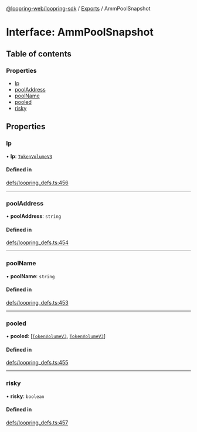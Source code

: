 [@loopring-web/loopring-sdk](../README.md) / [Exports](../modules.md) / AmmPoolSnapshot

# Interface: AmmPoolSnapshot

## Table of contents

### Properties

- [lp](AmmPoolSnapshot.md#lp)
- [poolAddress](AmmPoolSnapshot.md#pooladdress)
- [poolName](AmmPoolSnapshot.md#poolname)
- [pooled](AmmPoolSnapshot.md#pooled)
- [risky](AmmPoolSnapshot.md#risky)

## Properties

### lp

• **lp**: [`TokenVolumeV3`](TokenVolumeV3.md)

#### Defined in

[defs/loopring_defs.ts:456](https://github.com/Loopring/loopring_sdk/blob/2ea32ee/src/defs/loopring_defs.ts#L456)

___

### poolAddress

• **poolAddress**: `string`

#### Defined in

[defs/loopring_defs.ts:454](https://github.com/Loopring/loopring_sdk/blob/2ea32ee/src/defs/loopring_defs.ts#L454)

___

### poolName

• **poolName**: `string`

#### Defined in

[defs/loopring_defs.ts:453](https://github.com/Loopring/loopring_sdk/blob/2ea32ee/src/defs/loopring_defs.ts#L453)

___

### pooled

• **pooled**: [[`TokenVolumeV3`](TokenVolumeV3.md), [`TokenVolumeV3`](TokenVolumeV3.md)]

#### Defined in

[defs/loopring_defs.ts:455](https://github.com/Loopring/loopring_sdk/blob/2ea32ee/src/defs/loopring_defs.ts#L455)

___

### risky

• **risky**: `boolean`

#### Defined in

[defs/loopring_defs.ts:457](https://github.com/Loopring/loopring_sdk/blob/2ea32ee/src/defs/loopring_defs.ts#L457)
